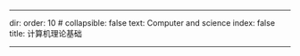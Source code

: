 --- 

dir:
    order: 10
    # collapsible: false
    text: Computer and science
index: false
title: 计算机理论基础


---
